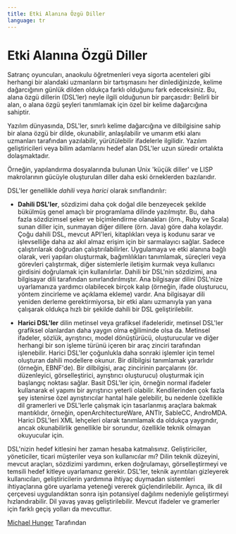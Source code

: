 ```yaml
---
title: Etki Alanına Özgü Diller
language: tr
---
```


# Etki Alanına Özgü Diller

Satranç oyuncuları, anaokulu öğretmenleri veya sigorta acenteleri gibi herhangi bir alandaki uzmanların bir tartışmasını her dinlediğinizde, kelime dağarcığının günlük dilden oldukça farklı olduğunu fark edeceksiniz. Bu, alana özgü dillerin (DSL'ler) neyle ilgili olduğunun bir parçasıdır: Belirli bir alan, o alana özgü şeyleri tanımlamak için özel bir kelime dağarcığına sahiptir.

Yazılım dünyasında, DSL'ler, sınırlı kelime dağarcığına ve dilbilgisine sahip bir alana özgü bir dilde, okunabilir, anlaşılabilir ve umarım etki alanı uzmanları tarafından yazılabilir, yürütülebilir ifadelerle ilgilidir. Yazılım geliştiricileri veya bilim adamlarını hedef alan DSL'ler uzun süredir ortalıkta dolaşmaktadır.

Örneğin, yapılandırma dosyalarında bulunan Unix 'küçük diller' ve LISP makrolarının gücüyle oluşturulan diller daha eski örneklerden bazılarıdır.

DSL'ler genellikle *dahili* veya *harici* olarak sınıflandırılır:

- **Dahili DSL'ler**, sözdizimi daha çok doğal dile benzeyecek şekilde bükülmüş genel amaçlı bir programlama dilinde yazılmıştır. Bu, daha fazla sözdizimsel şeker ve biçimlendirme olanakları (örn., Ruby ve Scala) sunan diller için, sunmayan diğer dillere (örn. Java) göre daha kolaydır. Çoğu dahili DSL, mevcut API'leri, kitaplıkları veya iş kodunu sarar ve işlevselliğe daha az akıl almaz erişim için bir sarmalayıcı sağlar. Sadece çalıştırılarak doğrudan çalıştırılabilirler. Uygulamaya ve etki alanına bağlı olarak, veri yapıları oluşturmak, bağımlılıkları tanımlamak, süreçleri veya görevleri çalıştırmak, diğer sistemlerle iletişim kurmak veya kullanıcı girdisini doğrulamak için kullanılırlar. Dahili bir DSL'nin sözdizimi, ana bilgisayar dili tarafından sınırlandırılmıştır. Ana bilgisayar dilini DSL'nize uyarlamanıza yardımcı olabilecek birçok kalıp (örneğin, ifade oluşturucu, yöntem zincirleme ve açıklama ekleme) vardır. Ana bilgisayar dili yeniden derleme gerektirmiyorsa, bir etki alanı uzmanıyla yan yana çalışarak oldukça hızlı bir şekilde dahili bir DSL geliştirilebilir.

- **Harici DSL'ler** dilin metinsel veya grafiksel ifadeleridir, metinsel DSL'ler grafiksel olanlardan daha yaygın olma eğiliminde olsa da. Metinsel ifadeler, sözlük, ayrıştırıcı, model dönüştürücü, oluşturucular ve diğer herhangi bir son işleme türünü içeren bir araç zinciri tarafından işlenebilir. Harici DSL'ler çoğunlukla daha sonraki işlemler için temel oluşturan dahili modellere okunur. Bir dilbilgisi tanımlamak yararlıdır (örneğin, EBNF'de). Bir dilbilgisi, araç zincirinin parçalarını (ör. düzenleyici, görselleştirici, ayrıştırıcı oluşturucu) oluşturmak için başlangıç noktası sağlar. Basit DSL'ler için, örneğin normal ifadeler kullanarak el yapımı bir ayrıştırıcı yeterli olabilir. Kendilerinden çok fazla şey istenirse özel ayrıştırıcılar hantal hale gelebilir, bu nedenle özellikle dil gramerleri ve DSL'lerle çalışmak için tasarlanmış araçlara bakmak mantıklıdır, örneğin, openArchitectureWare, ANTlr, SableCC, AndroMDA. Harici DSL'leri XML lehçeleri olarak tanımlamak da oldukça yaygındır, ancak okunabilirlik genellikle bir sorundur, özellikle teknik olmayan okuyucular için.

DSL'nizin hedef kitlesini her zaman hesaba katmalısınız. Geliştiriciler, yöneticiler, ticari müşteriler veya son kullanıcılar mı? Dilin teknik düzeyini, mevcut araçları, sözdizimi yardımını, erken doğrulamayı, görselleştirmeyi ve temsili hedef kitleye uyarlamanız gerekir. DSL'ler, teknik ayrıntıları gizleyerek kullanıcıları, geliştiricilerin yardımına ihtiyaç duymadan sistemleri ihtiyaçlarına göre uyarlama yeteneği vererek güçlendirilebilir. Ayrıca, ilk dil çerçevesi uygulandıktan sonra işin potansiyel dağılımı nedeniyle geliştirmeyi hızlandırabilir. Dil yavaş yavaş geliştirilebilir. Mevcut ifadeler ve gramerler için farklı geçiş yolları da mevcuttur.

[Michael Hunger](http://programmer.97things.oreilly.com/wiki/index.php/Michael_Hunger) Tarafından